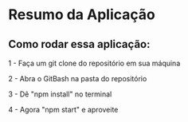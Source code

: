 # Resumo da Aplicação

## Como rodar essa aplicação:

1 - Faça um git clone do repositório em sua máquina

2 - Abra o GitBash na pasta do repositório

3 - Dê "npm install" no terminal

4 - Agora "npm start" e aproveite
